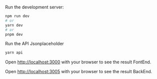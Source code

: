 Run the development server:

```bash
npm run dev
# or
yarn dev
# or
pnpm dev
```
Run the API Jsonplaceholder

```bash
yarn api
```

Open [http://localhost:3000](http://localhost:3000) with your browser to see the result FontEnd.

Open [http://localhost:3005](http://localhost:3005) with your browser to see the result BackEnd.
